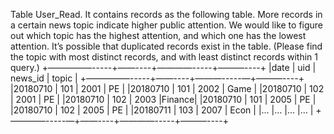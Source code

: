Table User_Read. It contains records as the following table. More records in a certain news topic indicate higher public attention. We would like to figure out which topic has the highest attention,
and which one has the lowest attention. It’s possible that duplicated records exist in the table.
(Please find the topic with most distinct records, and with least distinct records within 1 query.)
+—————-----+——----+————-----+———----+
 |date     | uid  | news_id | topic |
+—————-----+——----+———-----—+———----+
 |20180710 | 101  | 2001    | PE    |
 |20180710 | 101  | 2002    | Game  |
 |20180710 | 102  | 2001    | PE    |
 |20180710 | 102  | 2003    |Finance|
 |20180710 | 101  | 2005    | PE    |
 |20180710 | 102  | 2005    | PE    |
 |20180711 | 103  | 2007	  | Econ  |
 |…		     |…	    |…		    |…	    |
+————-----—+——----+————-----+———----+